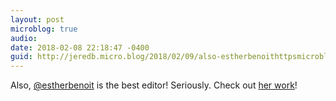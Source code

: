 ```yaml
---
layout: post
microblog: true
audio: 
date: 2018-02-08 22:18:47 -0400
guid: http://jeredb.micro.blog/2018/02/09/also-estherbenoithttpsmicroblogestherbenoit-is.html
---
```

Also, [@estherbenoit](https://micro.blog/estherbenoit) is the best editor! Seriously. Check out [her work](http://Conversation.show/6)!
